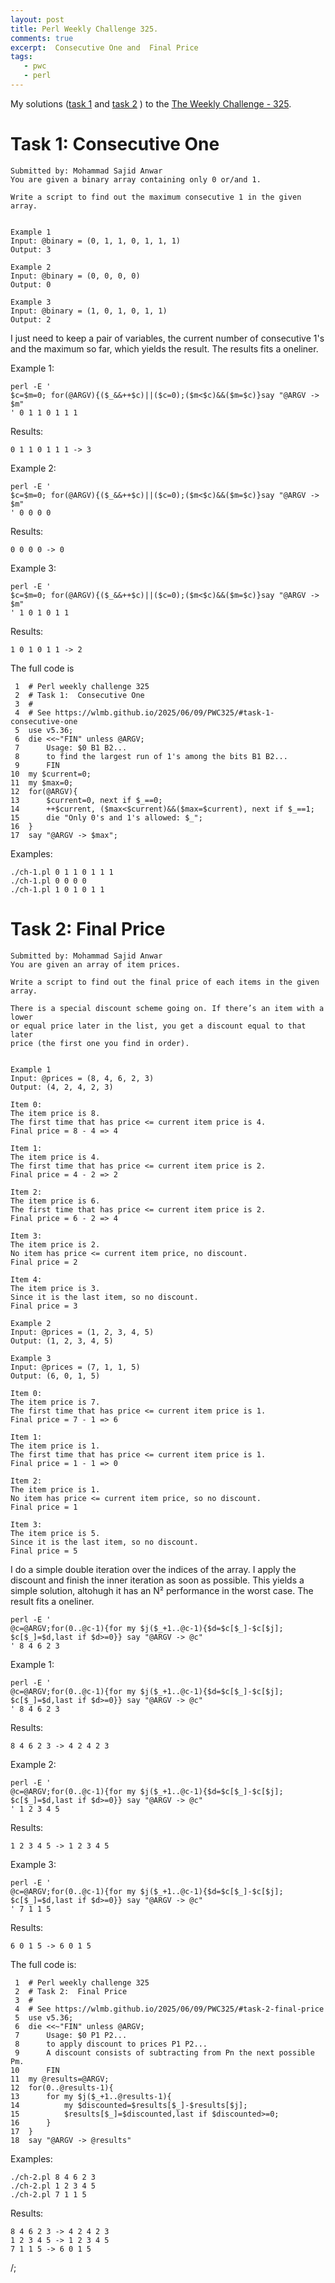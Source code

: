 ```yaml
---
layout: post
title: Perl Weekly Challenge 325.
comments: true
excerpt:  Consecutive One and  Final Price
tags:
   - pwc
   - perl
---
```


My solutions
([task 1](https://github.com/wlmb/perlweeklychallenge-club/blob/master/challenge-325/wlmb/perl/ch-1.pl)
and
[task 2](https://github.com/wlmb/perlweeklychallenge-club/blob/master/challenge-325/wlmb/perl/ch-2.pl)
)
to the  [The Weekly Challenge - 325](https://theweeklychallenge.org/blog/perl-weekly-challenge-325).


# Task 1: Consecutive One

    Submitted by: Mohammad Sajid Anwar
    You are given a binary array containing only 0 or/and 1.
    
    Write a script to find out the maximum consecutive 1 in the given array.
    
    
    Example 1
    Input: @binary = (0, 1, 1, 0, 1, 1, 1)
    Output: 3
    
    Example 2
    Input: @binary = (0, 0, 0, 0)
    Output: 0
    
    Example 3
    Input: @binary = (1, 0, 1, 0, 1, 1)
    Output: 2

I just need to keep a pair of variables, the current number of
consecutive 1's and the maximum so far, which yields the result. The
results fits a oneliner.

Example 1:

    perl -E '
    $c=$m=0; for(@ARGV){($_&&++$c)||($c=0);($m<$c)&&($m=$c)}say "@ARGV -> $m"
    ' 0 1 1 0 1 1 1

Results:

    0 1 1 0 1 1 1 -> 3

Example 2:

    perl -E '
    $c=$m=0; for(@ARGV){($_&&++$c)||($c=0);($m<$c)&&($m=$c)}say "@ARGV -> $m"
    ' 0 0 0 0

Results:

    0 0 0 0 -> 0

Example 3:

    perl -E '
    $c=$m=0; for(@ARGV){($_&&++$c)||($c=0);($m<$c)&&($m=$c)}say "@ARGV -> $m"
    ' 1 0 1 0 1 1

Results:

    1 0 1 0 1 1 -> 2

The full code is

     1  # Perl weekly challenge 325
     2  # Task 1:  Consecutive One
     3  #
     4  # See https://wlmb.github.io/2025/06/09/PWC325/#task-1-consecutive-one
     5  use v5.36;
     6  die <<~"FIN" unless @ARGV;
     7      Usage: $0 B1 B2...
     8      to find the largest run of 1's among the bits B1 B2...
     9      FIN
    10  my $current=0;
    11  my $max=0;
    12  for(@ARGV){
    13      $current=0, next if $_==0;
    14      ++$current, ($max<$current)&&($max=$current), next if $_==1;
    15      die "Only 0's and 1's allowed: $_";
    16  }
    17  say "@ARGV -> $max";

Examples:

    ./ch-1.pl 0 1 1 0 1 1 1
    ./ch-1.pl 0 0 0 0
    ./ch-1.pl 1 0 1 0 1 1


# Task 2: Final Price

    Submitted by: Mohammad Sajid Anwar
    You are given an array of item prices.
    
    Write a script to find out the final price of each items in the given array.
    
    There is a special discount scheme going on. If there’s an item with a lower
    or equal price later in the list, you get a discount equal to that later
    price (the first one you find in order).
    
    
    Example 1
    Input: @prices = (8, 4, 6, 2, 3)
    Output: (4, 2, 4, 2, 3)
    
    Item 0:
    The item price is 8.
    The first time that has price <= current item price is 4.
    Final price = 8 - 4 => 4
    
    Item 1:
    The item price is 4.
    The first time that has price <= current item price is 2.
    Final price = 4 - 2 => 2
    
    Item 2:
    The item price is 6.
    The first time that has price <= current item price is 2.
    Final price = 6 - 2 => 4
    
    Item 3:
    The item price is 2.
    No item has price <= current item price, no discount.
    Final price = 2
    
    Item 4:
    The item price is 3.
    Since it is the last item, so no discount.
    Final price = 3
    
    Example 2
    Input: @prices = (1, 2, 3, 4, 5)
    Output: (1, 2, 3, 4, 5)
    
    Example 3
    Input: @prices = (7, 1, 1, 5)
    Output: (6, 0, 1, 5)
    
    Item 0:
    The item price is 7.
    The first time that has price <= current item price is 1.
    Final price = 7 - 1 => 6
    
    Item 1:
    The item price is 1.
    The first time that has price <= current item price is 1.
    Final price = 1 - 1 => 0
    
    Item 2:
    The item price is 1.
    No item has price <= current item price, so no discount.
    Final price = 1
    
    Item 3:
    The item price is 5.
    Since it is the last item, so no discount.
    Final price = 5

I do a simple double iteration over the indices of the array. I apply
the discount and finish the inner iteration as soon as possible. This
yields a simple solution, altohugh it has an N² performance in the
worst case. The result fits a oneliner.

    perl -E '
    @c=@ARGV;for(0..@c-1){for my $j($_+1..@c-1){$d=$c[$_]-$c[$j]; $c[$_]=$d,last if $d>=0}} say "@ARGV -> @c"
    ' 8 4 6 2 3

Example 1:

    perl -E '
    @c=@ARGV;for(0..@c-1){for my $j($_+1..@c-1){$d=$c[$_]-$c[$j]; $c[$_]=$d,last if $d>=0}} say "@ARGV -> @c"
    ' 8 4 6 2 3

Results:

    8 4 6 2 3 -> 4 2 4 2 3

Example 2:

    perl -E '
    @c=@ARGV;for(0..@c-1){for my $j($_+1..@c-1){$d=$c[$_]-$c[$j]; $c[$_]=$d,last if $d>=0}} say "@ARGV -> @c"
    ' 1 2 3 4 5

Results:

    1 2 3 4 5 -> 1 2 3 4 5

Example 3:

    perl -E '
    @c=@ARGV;for(0..@c-1){for my $j($_+1..@c-1){$d=$c[$_]-$c[$j]; $c[$_]=$d,last if $d>=0}} say "@ARGV -> @c"
    ' 7 1 1 5

Results:

    6 0 1 5 -> 6 0 1 5

The full code is:

     1  # Perl weekly challenge 325
     2  # Task 2:  Final Price
     3  #
     4  # See https://wlmb.github.io/2025/06/09/PWC325/#task-2-final-price
     5  use v5.36;
     6  die <<~"FIN" unless @ARGV;
     7      Usage: $0 P1 P2...
     8      to apply discount to prices P1 P2...
     9      A discount consists of subtracting from Pn the next possible Pm.
    10      FIN
    11  my @results=@ARGV;
    12  for(0..@results-1){
    13      for my $j($_+1..@results-1){
    14          my $discounted=$results[$_]-$results[$j];
    15          $results[$_]=$discounted,last if $discounted>=0;
    16      }
    17  }
    18  say "@ARGV -> @results"

Examples:

    ./ch-2.pl 8 4 6 2 3
    ./ch-2.pl 1 2 3 4 5
    ./ch-2.pl 7 1 1 5

Results:

    8 4 6 2 3 -> 4 2 4 2 3
    1 2 3 4 5 -> 1 2 3 4 5
    7 1 1 5 -> 6 0 1 5

/;

